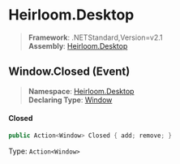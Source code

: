 # Heirloom.Desktop

> **Framework**: .NETStandard,Version=v2.1  
> **Assembly**: [Heirloom.Desktop][0]

## Window.Closed (Event)

> **Namespace**: [Heirloom.Desktop][0]  
> **Declaring Type**: [Window][1]

#### Closed

```cs
public Action<Window> Closed { add; remove; }
```

Type: `Action<Window>`

[0]: ../../../Heirloom.Desktop.md
[1]: ../Window.md
